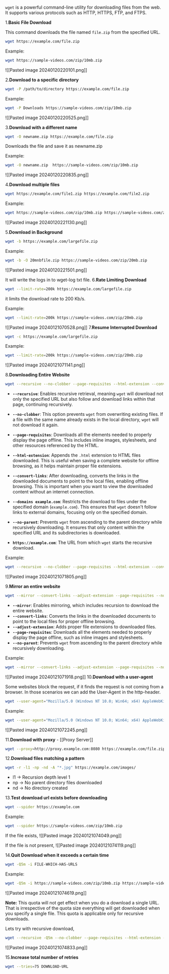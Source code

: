 `wget` is a powerful command-line utility for downloading files from the web. It supports various protocols such as HTTP, HTTPS, FTP, and FTPS. 

1.**Basic File Download**

This command downloads the file named `file.zip` from the specified URL.

```bash
wget https://example.com/file.zip
```

Example: 
```bash
wget https://sample-videos.com/zip/10mb.zip
```

![[Pasted image 20240120220101.png]]

2.**Download to a specific directory**

```bash
wget -P /path/to/directory https://example.com/file.zip
```

Example:
```bash
wget -P Downloads https://sample-videos.com/zip/10mb.zip
```

![[Pasted image 20240120220525.png]]

3.**Download with a different name**

```bash
wget -O newname.zip https://example.com/file.zip
```

Downloads the file and save it as newname.zip

Example:
```bash
wget -O newname.zip  https://sample-videos.com/zip/10mb.zip
```

![[Pasted image 20240120220835.png]]

4.**Download multiple files**

```bash
wget https://example.com/file1.zip https://example.com/file2.zip
```

Example:

```bash
wget https://sample-videos.com/zip/10mb.zip https://sample-videos.com/zip/20mb.zip
```

![[Pasted image 20240120221130.png]]

5.**Download in Background**

```bash
wget -b https://example.com/largefile.zip
```

Example:
```bash
wget -b -O 20mnbfile.zip https://sample-videos.com/zip/20mb.zip
```

![[Pasted image 20240120221501.png]]

It will write the logs in to wget-log txt file. 
6.**Rate Limiting Download**

```bash
wget --limit-rate=200k https://example.com/largefile.zip
```

it limits the download rate to 200 Kb/s.

Example:
```bash
wget --limit-rate=200k https://sample-videos.com/zip/20mb.zip
```

![[Pasted image 20240121070528.png]]
7.**Resume Interrupted Download**
```bash
wget -c https://example.com/largefile.zip
```

Example:
```bash
wget --limit-rate=200k https://sample-videos.com/zip/20mb.zip
```

![[Pasted image 20240121071141.png]]

8.**Downloading Entire Website**
```bash
wget --recursive --no-clobber --page-requisites --html-extension --convert-links --domains example.com --no-parent https://example.com

```

- **`--recursive`**: Enables recursive retrieval, meaning `wget` will download not only the specified URL but also follow and download links within that page, continuing recursively.
    
- **`--no-clobber`**: This option prevents `wget` from overwriting existing files. If a file with the same name already exists in the local directory, `wget` will not download it again.
    
- **`--page-requisites`**: Downloads all the elements needed to properly display the page offline. This includes inline images, stylesheets, and other resources referenced by the HTML.
    
- **`--html-extension`**: Appends the `.html` extension to HTML files downloaded. This is useful when saving a complete website for offline browsing, as it helps maintain proper file extensions.
    
- **`--convert-links`**: After downloading, converts the links in the downloaded documents to point to the local files, enabling offline browsing. This is important when you want to view the downloaded content without an internet connection.
    
- **`--domains example.com`**: Restricts the download to files under the specified domain (`example.com`). This ensures that `wget` doesn't follow links to external domains, focusing only on the specified domain.
    
- **`--no-parent`**: Prevents `wget` from ascending to the parent directory while recursively downloading. It ensures that only content within the specified URL and its subdirectories is downloaded.
    
- **`https://example.com`**: The URL from which `wget` starts the recursive download.

Example:
```bash
wget --recursive --no-clobber --page-requisites --html-extension --convert-links --domains hashnode.dev --no-parent https://redterminal.hashnode.dev

```
![[Pasted image 20240121071805.png]]

9.**Mirror an entire website**
```bash
wget --mirror --convert-links --adjust-extension --page-requisites --no-parent https://example.com

```

- **`--mirror`**: Enables mirroring, which includes recursion to download the entire website.
- **`--convert-links`**: Converts the links in the downloaded documents to point to the local files for proper offline browsing.
- **`--adjust-extension`**: Adds proper file extensions to downloaded files.
- **`--page-requisites`**: Downloads all the elements needed to properly display the page offline, such as inline images and stylesheets.
- **`--no-parent`**: Prevents `wget` from ascending to the parent directory while recursively downloading.

Example:
```bash
wget --mirror --convert-links --adjust-extension --page-requisites --no-parent https://example.com
```
![[Pasted image 20240121071918.png]]
10.**Download with a user-agent**

Some websites block the request, if it finds the request is not coming from a browser. In those scenarios we can add the User-Agent in the http-header. 

```bash
wget --user-agent="Mozilla/5.0 (Windows NT 10.0; Win64; x64) AppleWebKit/537.36 (KHTML, like Gecko) Chrome/58.0.3029.110 Safari/537.3" https://example.com/file.zip
```

Example:

```bash
wget --user-agent="Mozilla/5.0 (Windows NT 10.0; Win64; x64) AppleWebKit/537.36 (KHTML, like Gecko) Chrome/58.0.3029.110 Safari/537.3" https://sample-videos.com/zip/20mb.zip

```

![[Pasted image 20240121072245.png]]

11.**Download with proxy** - [[Proxy Server]]

```bash
wget --proxy=http://proxy.example.com:8080 https://example.com/file.zip
```

12.**Download files matching a pattern**

```bash
wget -r -l1 -np -nd -A "*.jpg" https://example.com/images/
```

- l1 -> Recursion depth level 1
- np -> No parent directory files downloaded
- nd -> No directory created

13.**Test download url exists before downloading**
```bash
wget --spider https://example.com
```

Example:
```bash
wget --spider https://sample-videos.com/zip/10mb.zip
```

If the file exists, 
![[Pasted image 20240121074049.png]]

If the file is not present, 
![[Pasted image 20240121074119.png]]

14.**Quit Download when it exceeds a certain time**
```bash
wget -Q5m -i FILE-WHICH-HAS-URLS
```

Example:
```bash
wget -Q5m -i https://sample-videos.com/zip/10mb.zip https://sample-videos.com/zip/20mb.zip
```

![[Pasted image 20240121074619.png]]

**Note:** This quota will not get effect when you do a download a single URL. That is irrespective of the quota size everything will get downloaded when you specify a single file. This quota is applicable only for recursive downloads.

Lets try with recursive download,

```bash
wget --recursive -Q5m --no-clobber --page-requisites --html-extension --convert-links --domains hashnode.dev --no-parent https://redterminal.hashnode.dev
```

![[Pasted image 20240121074833.png]]

15.**Increase total number of retries**
```bash
wget --tries=75 DOWNLOAD-URL
```

